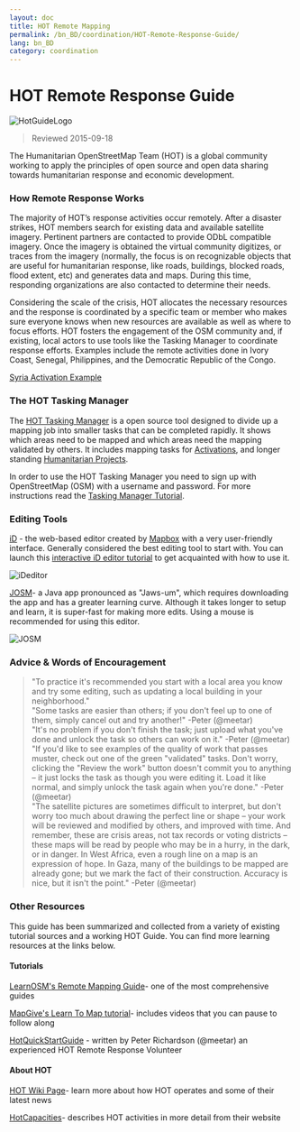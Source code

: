 ```yaml
---
layout: doc
title: HOT Remote Mapping  
permalink: /bn_BD/coordination/HOT-Remote-Response-Guide/ 
lang: bn_BD
category: coordination
---
```


# HOT Remote Response Guide   

![HotGuideLogo](/images/hot-logo.png)  

> Reviewed 2015-09-18  

The Humanitarian OpenStreetMap Team (HOT) is a global community working to apply the principles of open source and open data sharing towards humanitarian response and economic development.  

### How Remote Response Works 

The majority of HOT’s response activities occur remotely. After a disaster strikes, HOT members search for existing data and available satellite imagery. Pertinent partners are contacted to provide ODbL compatible imagery. Once the imagery is obtained the virtual community digitizes, or traces from the imagery (normally, the focus is on recognizable objects that are useful for humanitarian response, like roads, buildings, blocked roads, flood extent, etc) and generates data and maps. During this time, responding organizations are also contacted to determine their needs.  

Considering the scale of the crisis, HOT allocates the necessary resources and the response is coordinated by a specific team or member who makes sure everyone knows when new resources are available as well as where to focus efforts. HOT fosters the engagement of the OSM community and, if existing, local actors to use tools like the Tasking Manager to coordinate response efforts. Examples include the remote activities done in Ivory Coast, Senegal, Philippines, and the Democratic Republic of the Congo.  

[Syria Activation Example](http://hot.openstreetmap.org/updates/2013-01-28_syria_activation)  

### The HOT Tasking Manager 

The [HOT Tasking Manager](http://tasks.hotosm.org/) is a open source tool designed to divide up a mapping job into smaller tasks that can be completed rapidly. It shows which areas need to be mapped and which areas need the mapping validated by others. It includes mapping tasks for [Activations](http://wiki.openstreetmap.org/wiki/HOT_activation), and longer standing [Humanitarian Projects](http://hot.openstreetmap.org/projects).  

In order to use the HOT Tasking Manager you need to sign up with OpenStreetMap (OSM) with a username and password. For more instructions read the [Tasking Manager Tutorial](http://learnosm.org/en/coordination/tasking-manager/).  


### Editing Tools 

[iD](http://learnosm.org/en/beginner/id-editor/) - the web-based editor created by [Mapbox](www.mapbox.com) with a very user-friendly interface. Generally considered the best editing tool to start with. You can launch this [interactive iD editor tutorial](http://ideditor.com/) to get acquainted with how to use it.  

![iDeditor](https://blog.openstreetmap.org/wp-content/uploads/2013/08/id-editor-sotm-us-2013-venue-screenshot.png)  


[JOSM](https://josm.openstreetmap.de/)- a Java app pronounced as "Jaws-um", which requires downloading the app and has a greater learning curve. Although it takes longer to setup and learn, it is super-fast for making more edits. Using a mouse is recommended for using this editor.  

![JOSM](http://njgeo.org/wp-content/uploads/2010/07/josm_osm_editor.png)  

### Advice & Words of Encouragement

> "To practice it's recommended you start with a local area you know and try some editing, such as updating a local building in your neighborhood."  
> "Some tasks are easier than others; if you don't feel up to one of them, simply cancel out and try another!" -Peter (@meetar)  
> "It's no problem if you don't finish the task; just upload what you've done and unlock the task so others can work on it." -Peter (@meetar)  
> "If you'd like to see examples of the quality of work that passes muster, check out one of the green "validated" tasks. Don't worry, clicking the "Review the work" button doesn't commit you to anything – it just locks the task as though you were editing it. Load it like normal, and simply unlock the task again when you're done." -Peter (@meetar)  
> "The satellite pictures are sometimes difficult to interpret, but don't worry too much about drawing the perfect line or shape – your work will be reviewed and modified by others, and improved with time. And remember, these are crisis areas, not tax records or voting districts – these maps will be read by people who may be in a hurry, in the dark, or in danger. In West Africa, even a rough line on a map is an expression of hope. In Gaza, many of the buildings to be mapped are already gone; but we mark the fact of their construction. Accuracy is nice, but it isn't the point." -Peter (@meetar)  
 
### Other Resources 

This guide has been summarized and collected from a variety of existing tutorial sources and a working HOT Guide. You can find more learning resources at the links below.  

#### Tutorials

[LearnOSM's Remote Mapping Guide](http://learnosm.org/en/coordination/remote/)- one of the most comprehensive guides  

[MapGive's Learn To Map tutorial](http://mapgive.state.gov/learn-to-map/)- includes videos that you can pause to follow along  

[HotQuickStartGuide](https://gist.github.com/meetar/b9929dfec129d1d7f5f2) - written by Peter Richardson (@meetar) an experienced HOT Remote Response Volunteer  

#### About HOT 

[HOT Wiki Page](http://wiki.openstreetmap.org/wiki/Humanitarian_OSM_Team)-  learn more about how HOT operates and some of their latest news  

[HotCapacities](http://hot.openstreetmap.org/about/hot_capacities)- describes HOT activities in more detail from their website  